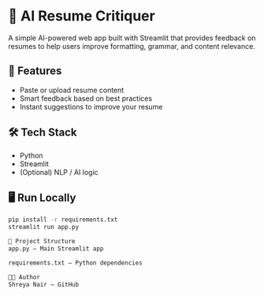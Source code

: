# 🧠 AI Resume Critiquer

A simple AI-powered web app built with Streamlit that provides feedback on resumes to help users improve formatting, grammar, and content relevance.

## 🚀 Features
- Paste or upload resume content
- Smart feedback based on best practices
- Instant suggestions to improve your resume

## 🛠 Tech Stack
- Python
- Streamlit
- (Optional) NLP / AI logic

## 🖥️ Run Locally
```bash
pip install -r requirements.txt
streamlit run app.py

📂 Project Structure
app.py – Main Streamlit app

requirements.txt – Python dependencies

👩‍💻 Author
Shreya Nair – GitHub